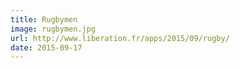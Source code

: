 ```yaml
---
title: Rugbymen
image: rugbymen.jpg
url: http://www.liberation.fr/apps/2015/09/rugby/
date: 2015-09-17
---
```

